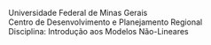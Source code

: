 Universidade Federal de Minas Gerais  
Centro de Desenvolvimento e Planejamento Regional  
Disciplina: Introdução aos Modelos Não-Lineares
